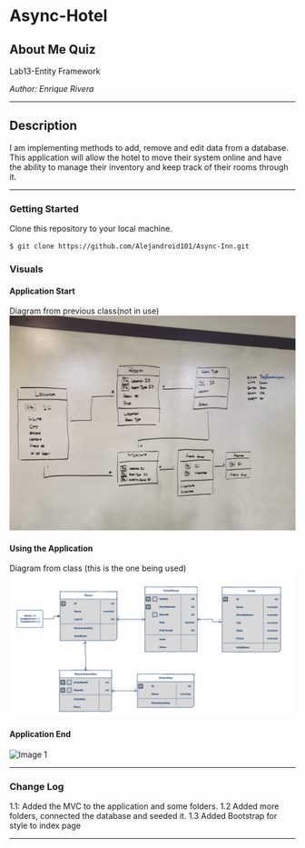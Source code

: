 # Async-Hotel


## About Me Quiz

Lab13-Entity Framework

*Author: Enrique Rivera*

----

## Description
I am implementing methods to add, remove and edit data from a database.
This application will allow the hotel to move their system online and have the ability to
manage their inventory and keep track of their rooms through it.

---

### Getting Started
Clone this repository to your local machine.

```
$ git clone https://github.com/Alejandroid101/Async-Inn.git
```


### Visuals

#### Application Start
Diagram from previous class(not in use)
![Image 1](https://github.com/Alejandroid101/Async-Inn/blob/Async/assets/myDiagram.jpg?raw=true)
#### Using the Application
Diagram from class (this is the one being used)
![Image 1](https://github.com/Alejandroid101/Async-Inn/blob/Async/assets/realDiagram.png?raw=true)
#### Application End
![Image 1]()

---

### Change Log
1.1: Added the MVC to the application and some folders.
1.2 Added more folders, connected the database and seeded it.
1.3 Added Bootstrap for style to index page

------------------------------